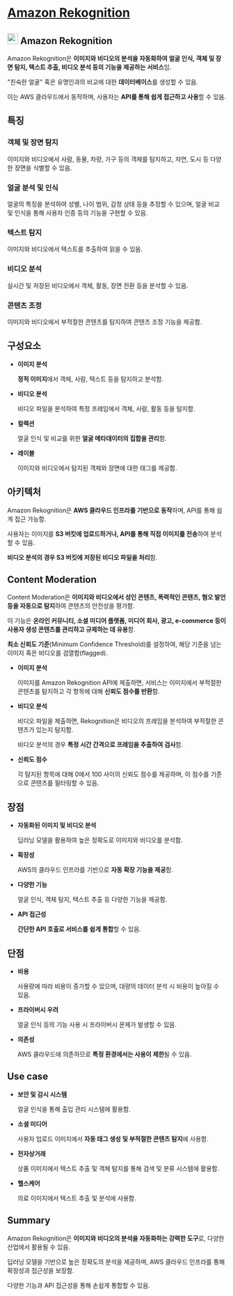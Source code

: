 # [Amazon Rekognition](https://docs.aws.amazon.com/ko_kr/rekognition/latest/dg/what-is.html)

## <img src = "https://github.com/user-attachments/assets/c03ace0f-388e-4f6d-af08-38df0a35de2d" width = "25" height = "25"> Amazon Rekognition

Amazon Rekognition은 **이미지와 비디오의 분석을 자동화하여 얼굴 인식, 객체 및 장면 탐지, 텍스트 추출, 비디오 분석 등의 기능을 제공하는 서비스**임. 

"친숙한 얼굴" 혹은 유명인과의 비교에 대한 **데이터베이스**를 생성할 수 있음.

이는 AWS 클라우드에서 동작하며, 사용자는 **API를 통해 쉽게 접근하고 사용**할 수 있음.

## 특징

### 객체 및 장면 탐지

이미지와 비디오에서 사람, 동물, 차량, 가구 등의 객체를 탐지하고, 자연, 도시 등 다양한 장면을 식별할 수 있음.

### 얼굴 분석 및 인식

얼굴의 특징을 분석하여 성별, 나이 범위, 감정 상태 등을 추정할 수 있으며, 얼굴 비교 및 인식을 통해 사용자 인증 등의 기능을 구현할 수 있음.

### 텍스트 탐지

이미지와 비디오에서 텍스트를 추출하여 읽을 수 있음.

### 비디오 분석

실시간 및 저장된 비디오에서 객체, 활동, 장면 전환 등을 분석할 수 있음.

### 콘텐츠 조정

이미지와 비디오에서 부적절한 콘텐츠를 탐지하여 콘텐츠 조정 기능을 제공함.

## 구성요소

* **이미지 분석**

    **정적 이미지**에서 객체, 사람, 텍스트 등을 탐지하고 분석함.

* **비디오 분석**

    비디오 파일을 분석하여 특정 프레임에서 객체, 사람, 활동 등을 탐지함.

* **컬렉션**

    얼굴 인식 및 비교를 위한 **얼굴 메타데이터의 집합을 관리**함.

* **레이블**

    이미지와 비디오에서 탐지된 객체와 장면에 대한 태그를 제공함.

## 아키텍처

Amazon Rekognition은 **AWS 클라우드 인프라를 기반으로 동작**하며, API를 통해 쉽게 접근 가능함. 

사용자는 이미지를 **S3 버킷에 업로드하거나, API를 통해 직접 이미지를 전송**하여 분석할 수 있음. 

**비디오 분석의 경우 S3 버킷에 저장된 비디오 파일을 처리**함.

## Content Moderation

Content Moderation은 **이미지와 비디오에서 성인 콘텐츠, 폭력적인 콘텐츠, 혐오 발언 등을 자동으로 탐지**하여 콘텐츠의 안전성을 평가함. 

이 기능은 **온라인 커뮤니티, 소셜 미디어 플랫폼, 미디어 회사, 광고, e-commerce 등이 사용자 생성 콘텐츠를 관리하고 규제하는 데 유용**함.

**최소 신뢰도 기준**(Minimum Confidence Threshold)를 설정하여, 해당 기준을 넘는 이미지 혹은 비디오를 검열함(flagged).

* **이미지 분석**

    이미지를 Amazon Rekognition API에 제출하면, 서비스는 이미지에서 부적절한 콘텐츠를 탐지하고 각 항목에 대해 **신뢰도 점수를 반환**함.

* **비디오 분석**

    비디오 파일을 제출하면, Rekognition은 비디오의 프레임을 분석하여 부적절한 콘텐츠가 있는지 탐지함. 
    
    비디오 분석의 경우 **특정 시간 간격으로 프레임을 추출하여 검사**함.

* **신뢰도 점수**

    각 탐지된 항목에 대해 0에서 100 사이의 신뢰도 점수를 제공하며, 이 점수를 기준으로 콘텐츠를 필터링할 수 있음.

## 장점

* **자동화된 이미지 및 비디오 분석**

    딥러닝 모델을 활용하여 높은 정확도로 이미지와 비디오를 분석함.

* **확장성**

    AWS의 클라우드 인프라를 기반으로 **자동 확장 기능을 제공**함.

* **다양한 기능**

    얼굴 인식, 객체 탐지, 텍스트 추출 등 다양한 기능을 제공함.

* **API 접근성**

    **간단한 API 호출로 서비스를 쉽게 통합**할 수 있음.

## 단점

* **비용**

    사용량에 따라 비용이 증가할 수 있으며, 대량의 데이터 분석 시 비용이 높아질 수 있음.

* **프라이버시 우려**

    얼굴 인식 등의 기능 사용 시 프라이버시 문제가 발생할 수 있음.

* **의존성**

    AWS 클라우드에 의존하므로 **특정 환경에서는 사용이 제한**될 수 있음.

## Use case

* **보안 및 감시 시스템**

    얼굴 인식을 통해 출입 관리 시스템에 활용함.

* **소셜 미디어**

    사용자 업로드 이미지에서 **자동 태그 생성 및 부적절한 콘텐츠 탐지**에 사용함.

* **전자상거래**

    상품 이미지에서 텍스트 추출 및 객체 탐지를 통해 검색 및 분류 시스템에 활용함.

* **헬스케어**

    의료 이미지에서 텍스트 추출 및 분석에 사용함.

## Summary

Amazon Rekognition은 **이미지와 비디오의 분석을 자동화하는 강력한 도구**로, 다양한 산업에서 활용될 수 있음. 

딥러닝 모델을 기반으로 높은 정확도의 분석을 제공하며, AWS 클라우드 인프라를 통해 확장성과 접근성을 보장함. 

다양한 기능과 API 접근성을 통해 손쉽게 통합할 수 있음.